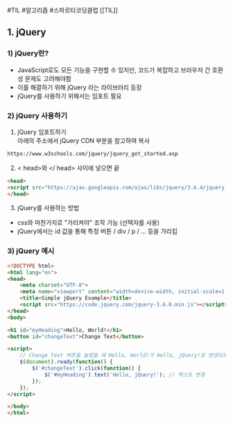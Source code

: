 #TIL #알고리즘 #스파르타코딩클럽 [[TIL]]

## 1. jQuery

### 1) jQuery란?

- JavaScript로도 모든 기능을 구현할 수 있지만, 코드가 복잡하고 브라우저 간 호환성 문제도 고려해야함
- 이를 해결하기 위해 jQuery 라는 라이브러리 등장
- jQuery를 사용하기 위해서는 임포트 필요

### 2) jQuery 사용하기

1. jQuery 임포트하기  
    아래의 주소에서 jQuery CDN 부분을 참고하여 복사

```html
https://www.w3schools.com/jquery/jquery_get_started.asp
```

2. < head>와 </ head> 사이에 넣으면 끝

```html
<head>
<script src="https://ajax.googleapis.com/ajax/libs/jquery/3.6.4/jquery.min.js"></script>
</head>
```

3. jQuery를 사용하는 방법

- css와 마찬가지로 "가리켜야" 조작 가능 (선택자를 사용)
- jQuery에서는 id 값을 통해 특정 버튼 / div / p / ... 등을 가리킴

### 3) jQuery 예시

```html
<!DOCTYPE html>
<html lang="en">
<head>
    <meta charset="UTF-8">
    <meta name="viewport" content="width=device-width, initial-scale=1.0">
    <title>Simple jQuery Example</title>
    <script src="https://code.jquery.com/jquery-3.6.0.min.js"></script> // jQuery 임포트
</head>
<body>

<h1 id="myHeading">Hello, World!</h1>
<button id="changeText">Change Text</button>

<script>
  	// Change Text 버튼을 눌렀을 때 Hello, World!가 Hello, jQuery!로 변경되도록 하는 함수
    $(document).ready(function() {
        $('#changeText').click(function() {
            $('#myHeading').text('Hello, jQuery!'); // 텍스트 변경
        });
    });
</script>

</body>
</html>
```